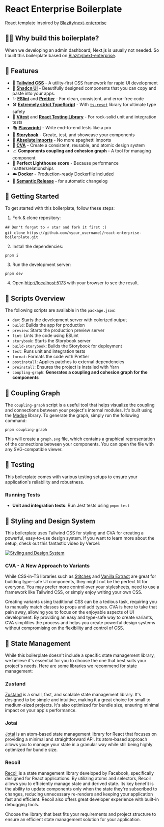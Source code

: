 # React Enterprise Boilerplate

React template inspired by [Blazity/next-enterprise](https://github.com/Blazity/next-enterprise)

## 🙋‍♂️ Why build this boilerplate?

When we developing an admin dashboard, Next.js is usually not needed. So I built this boilerplate based on [Blazity/next-enterprise](https://github.com/Blazity/next-enterprise).

## 🚀 Features

- 💅 **[Tailwind CSS](https://tailwindcss.com/)** - A utility-first CSS framework for rapid UI development
- 🌠 **[Shadcn UI](https://ui.shadcn.com/)** - Beautifully designed components that you can copy and paste into your apps.
- ✨ **[ESlint](https://eslint.org/)** and **[Prettier](https://prettier.io/)** - For clean, consistent, and error-free code
- 🛠️ **[Extremely strict TypeScript](https://www.typescriptlang.org/)** - With [`ts-reset`](https://github.com/total-typescript/ts-reset) library for ultimate type safety
- 🧪 **[Vitest](https://vitest.dev/)** and **[React Testing Library](https://testing-library.com/react)** - For rock-solid unit and integration tests
- 🎭 **[Playwright](https://playwright.dev/)** - Write end-to-end tests like a pro
- 📕 **[Storybook](https://storybook.js.org/)** - Create, test, and showcase your components
- 🎯 **[Absolute imports](https://nextjs.org/docs/advanced-features/module-path-aliases)** - No more spaghetti imports
- 💎 **[CVA](http://cva.style/)** - Create a consistent, reusable, and atomic design system
- 📈 **Components coupling and cohesion graph** - A tool for managing component
- 💯 **Perfect Lighthouse score** - Because performance mattersrelationships
- ☁️  **Docker** - Production-ready Dockerfile included
- 🚢 **[Semantic Release](https://github.com/semantic-release/semantic-release)** - for automatic changelog

## 🎯 Getting Started

To get started with this boilerplate, follow these steps:

1. Fork & clone repository:

```shell
## Don't forget to ⭐ star and fork it first :)
git clone https://github.com/<your_username)/react-enterprise-boilerplate.git
```

2. Install the dependencies:

```shell
pnpm i
```

3. Run the development server:

```shell
pnpm dev
```

4. Open [http://localhost:5173](http://localhost:5173/) with your browser to see the result.

## 📃 Scripts Overview

The following scripts are available in the `package.json`:

- `dev`: Starts the development server with colorized output
- `build`: Builds the app for production
- `preview`: Starts the production preview server
- `lint`: Lints the code using ESLint
- `storybook`: Starts the Storybook server
- `build-storybook`: Builds the Storybook for deployment
- `test`: Runs unit and integration tests
- `format`: Formats the code with Prettier
- `postinstall`: Applies patches to external dependencies
- `preinstall`: Ensures the project is installed with Yarn
- `coupling-graph`: **Generates a coupling and cohesion graph for the components**

## 🔗 Coupling Graph

The `coupling-graph` script is a useful tool that helps visualize the coupling and connections between your project's internal modules. It's built using the [Madge](https://github.com/pahen/madge) library. To generate the graph, simply run the following command:

```shell
pnpm coupling-graph
```

This will create a `graph.svg` file, which contains a graphical representation of the connections between your components. You can open the file with any SVG-compatible viewer.

## 🧪 Testing

This boilerplate comes with various testing setups to ensure your application's reliability and robustness.

### Running Tests

- **Unit and integration tests**: Run Jest tests using `pnpm test`

## 🎨 Styling and Design System

This boilerplate uses Tailwind CSS for styling and CVA for creating a powerful, easy-to-use design system. If you want to learn more about the setup, check out this fantastic video by Vercel:

[![Styling and Design System](https://camo.githubusercontent.com/a8d082457ab17a66d7d0cc408c92d012ca380f1fd186728ee90df8e3f7aa449c/68747470733a2f2f696d672e796f75747562652e636f6d2f76692f542d5a763733795a5f51492f302e6a7067)](https://www.youtube.com/watch?v=T-Zv73yZ_QI&ab_channel=Vercel)

### CVA - A New Approach to Variants

While CSS-in-TS libraries such as [Stitches](https://stitches.dev/) and [Vanilla Extract](https://vanilla-extract.style/) are great for building type-safe UI components, they might not be the perfect fit for everyone. You may prefer more control over your stylesheets, need to use a framework like Tailwind CSS, or simply enjoy writing your own CSS.

Creating variants using traditional CSS can be a tedious task, requiring you to manually match classes to props and add types. CVA is here to take that pain away, allowing you to focus on the enjoyable aspects of UI development. By providing an easy and type-safe way to create variants, CVA simplifies the process and helps you create powerful design systems without compromising on the flexibility and control of CSS.

## 💾 State Management

While this boilerplate doesn't include a specific state management library, we believe it's essential for you to choose the one that best suits your project's needs. Here are some libraries we recommend for state management:

### Zustand

[Zustand](https://github.com/pmndrs/zustand) is a small, fast, and scalable state management library. It's designed to be simple and intuitive, making it a great choice for small to medium-sized projects. It's also optimized for bundle size, ensuring minimal impact on your app's performance.

### Jotai

[Jotai](https://github.com/pmndrs/jotai) is an atom-based state management library for React that focuses on providing a minimal and straightforward API. Its atom-based approach allows you to manage your state in a granular way while still being highly optimized for bundle size.

### Recoil

[Recoil](https://recoiljs.org/) is a state management library developed by Facebook, specifically designed for React applications. By utilizing atoms and selectors, Recoil allows you to efficiently manage state and derived state. Its key benefit is the ability to update components only when the state they're subscribed to changes, reducing unnecessary re-renders and keeping your application fast and efficient. Recoil also offers great developer experience with built-in debugging tools.

Choose the library that best fits your requirements and project structure to ensure an efficient state management solution for your application.

